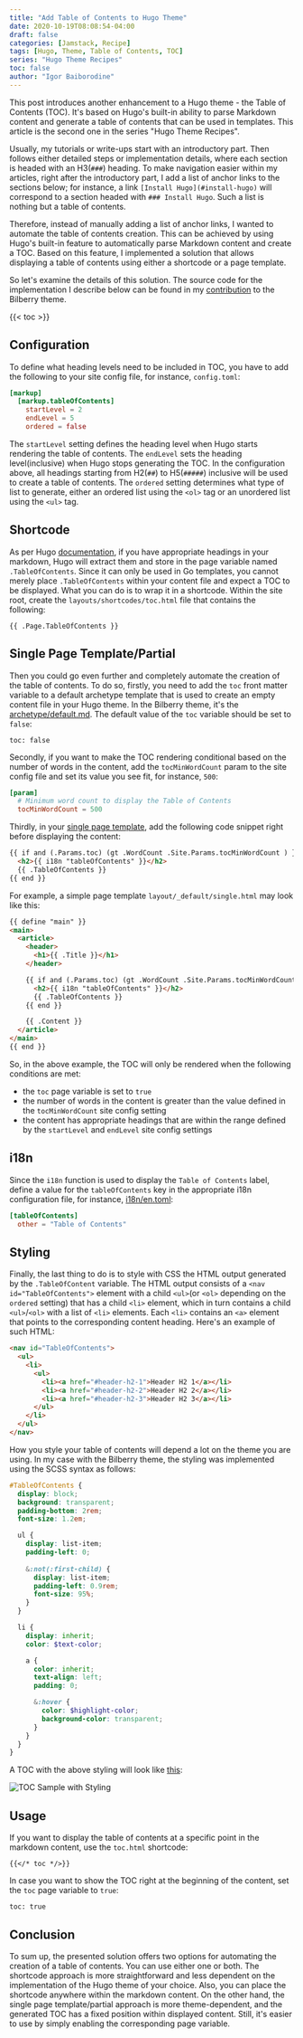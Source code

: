 ```yaml
---
title: "Add Table of Contents to Hugo Theme"
date: 2020-10-19T08:08:54-04:00
draft: false
categories: [Jamstack, Recipe]
tags: [Hugo, Theme, Table of Contents, TOC]
series: "Hugo Theme Recipes"
toc: false
author: "Igor Baiborodine"
---
```


This post introduces another enhancement to a Hugo theme - the Table of Contents (TOC). It's based on Hugo's built-in ability to parse Markdown content and generate a table of contents that can be used in templates. This article is the second one in the series "Hugo Theme Recipes".

<!--more-->

Usually, my tutorials or write-ups start with an introductory part. Then follows either detailed steps or implementation details, where each section is headed with an H3(`###`) heading. To make navigation easier within my articles, right after the introductory part, I add a list of anchor links to the sections below; for instance, a link `[Install Hugo](#install-hugo)` will correspond to a section headed with `### Install Hugo`. Such a list is nothing but a table of contents.

Therefore, instead of manually adding a list of anchor links, I wanted to automate the table of contents creation. This can be achieved by using Hugo's built-in feature to automatically parse Markdown content and create a TOC. Based on this feature, I implemented a solution that allows displaying a table of contents using either a shortcode or a page template. 

So let's examine the details of this solution. The source code for the implementation I describe below can be found in my [contribution](https://github.com/Lednerb/bilberry-hugo-theme/commit/dad026fc2517891bf0d931a3b9f1ad339d5d49e0
) to the Bilberry theme.

{{< toc >}}

## Configuration
To define what heading levels need to be included in TOC, you have to add the following to your site config file, for instance, `config.toml`:
```toml
[markup]
  [markup.tableOfContents]
    startLevel = 2
    endLevel = 5
    ordered = false
```
The `startLevel` setting defines the heading level when Hugo starts rendering the table of contents. The `endLevel` sets the heading level(inclusive) when Hugo stops generating the TOC. In the configuration above, all headings starting from H2(`##`) to H5(`#####`) inclusive will be used to create a table of contents. The `ordered` setting determines what type of list to generate, either an ordered list using the `<ol>` tag or an unordered list using the `<ul>` tag.

## Shortcode
As per Hugo [documentation](https://gohugo.io/content-management/toc/), if you have appropriate headings in your markdown, Hugo will extract them and store in the page variable named `.TableOfContents`. 
Since it can only be used in Go templates, you cannot merely place `.TableOfContents` within your content file and expect a TOC to be displayed. What you can do is to wrap it in a shortcode. Within the site root, create the `layouts/shortcodes/toc.html` file that contains the following:
```
{{ .Page.TableOfContents }}
``` 

## Single Page Template/Partial
Then you could go even further and completely automate the creation of the table of contents. То do so, firstly, you need to add the `toc` front matter variable to a default archetype template that is used to create an empty content file in your Hugo theme. In the Bilberry theme, it's the [archetype/default.md](https://github.com/Lednerb/bilberry-hugo-theme/blob/2.4.0/archetypes/default.md). The default value of the `toc` variable should be set to `false`:
```
toc: false
``` 

Secondly, if you want to make the TOC rendering conditional based on the number of words in the content, add the `tocMinWordCount` param to the site config file and set its value you see fit, for instance, `500`:
```toml
[param]
  # Minimum word count to display the Table of Contents
  tocMinWordCount = 500
```

Thirdly, in your [single page template](https://gohugo.io/templates/single-page-templates/), add the following code snippet right before displaying the content:
```html
{{ if and (.Params.toc) (gt .WordCount .Site.Params.tocMinWordCount ) }}
  <h2>{{ i18n "tableOfContents" }}</h2>
  {{ .TableOfContents }}
{{ end }}
```

For example, a simple page template `layout/_default/single.html` may look like this:
```html
{{ define "main" }}
<main>
  <article>
    <header>
      <h1>{{ .Title }}</h1>
    </header>

    {{ if and (.Params.toc) (gt .WordCount .Site.Params.tocMinWordCount ) }}
      <h2>{{ i18n "tableOfContents" }}</h2>
      {{ .TableOfContents }}
    {{ end }}

    {{ .Content }}
  </article>
</main>
{{ end }}
```

So, in the above example, the TOC will only be rendered when the following conditions are met:
- the `toc` page variable is set to `true`
- the number of words in the content is greater than the value defined in the `tocMinWordCount` site config setting
- the content has appropriate headings that are within the range defined by the `startLevel` and `endLevel` site config settings

## i18n
Since the `i18n` function is used to display the `Table of Contents` label, define a value for the `tableOfContents` key in the appropriate i18n configuration file, for instance, [i18n/en.toml](https://github.com/Lednerb/bilberry-hugo-theme/blob/2.4.0/i18n/en.toml):
```toml
[tableOfContents]
  other = "Table of Contents"
```

## Styling
Finally, the last thing to do is to style with CSS the HTML output generated by the `.TableOfContent` variable. The HTML output consists of  a `<nav id="TableOfContents">` element with a child `<ul>`(or `<ol>` depending on the `ordered` setting) that has a child `<li>` element, which in turn contains a child `<ul>`/`<ol>` with a list of `<li>` elements. Each `<li>` contains an `<a>` element that points to the corresponding content heading. Here's an example of such HTML:
```html
<nav id="TableOfContents">
  <ul>
    <li>
      <ul>
        <li><a href="#header-h2-1">Header H2 1</a></li>
        <li><a href="#header-h2-2">Header H2 2</a></li>
        <li><a href="#header-h2-3">Header H2 3</a></li>
      </ul>
    </li>
  </ul>
</nav>
```

How you style your table of contents will depend a lot on the theme you are using. In my case with the Bilberry theme, the styling was implemented using the SCSS syntax as follows:
```scss
#TableOfContents {
  display: block;
  background: transparent;
  padding-bottom: 2rem;
  font-size: 1.2em;

  ul {
    display: list-item;
    padding-left: 0;
    
    &:not(:first-child) {
      display: list-item;
      padding-left: 0.9rem;
      font-size: 95%;
    }
  }

  li {
    display: inherit;
    color: $text-color;

    a {
      color: inherit;
      text-align: left;
      padding: 0;

      &:hover {
        color: $highlight-color;
        background-color: transparent;
      }
    }
  }
}
```

A TOC with the above styling will look like [this](https://bilberry-toc-test.netlify.app/article/toc-test-h2-h3-h4-h5/):

![TOC Sample with Styling](/img/content/article/add-table-of-contents-to-hugo-theme/toc-sample-with-styling.png)

## Usage
If you want to display the table of contents at a specific point in the markdown content, use the `toc.html` shortcode:
```
{{</* toc */>}}
```
In case you want to show the TOC right at the beginning of the content, set the `toc` page variable to `true`:
```
toc: true
``` 

## Conclusion
To sum up, the presented solution offers two options for automating the creation of a table of contents. You can use either one or both. The shortcode approach is more straightforward and less dependent on the implementation of the Hugo theme of your choice. Also, you can place the shortcode anywhere within the markdown content. On the other hand, the single page template/partial approach is more theme-dependent, and the generated TOC has a fixed position within displayed content. Still, it's easier to use by simply enabling the corresponding page variable.


